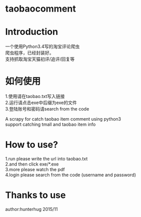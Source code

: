 # taobaocomment

# Introduction

一个使用Python3.4写的淘宝评论爬虫<br/>
爬虫程序，已经封装好。<br/>
支持抓取淘宝天猫初评/追评/回复等<br/>
# 如何使用
1.使用请在taobao.txt写入链接<br/>
2.运行请点击exe中后缀为exe的文件<br/>
3.登陆账号和密码请search from the code

A scrapy for catch taobao item comment using python3<br/>
support catching tmall and taobao item info
# How to use?
1.run please write the url into taobao.txt <br/>
2.and then click exe/*.exe<br/>
3.more please watch the pdf<br/>
4.login please search from the code (username and password)
<br/>

# Thanks to use 
author:hunterhug
2015/11


